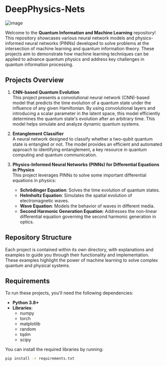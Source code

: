 # DeepPhysics-Nets

![image](https://github.com/user-attachments/assets/cc247a81-6465-4cac-987f-45e9f454f77d)

Welcome to the **Quantum Information and Machine Learning** repository! This repository showcases various neural network models and physics-informed neural networks (PINNs) developed to solve problems at the intersection of machine learning and quantum information theory. These projects aim to demonstrate how machine learning techniques can be applied to advance quantum physics and address key challenges in quantum information processing.

## Projects Overview

1. **CNN-based Quantum Evolution**  
   This project presents a convolutional neural network (CNN)-based model that predicts the time evolution of a quantum state under the influence of any given Hamiltonian. By using convolutional layers and introducing a scalar parameter in the latent space, this model efficiently determines the quantum state's evolution after an arbitrary time. This model helps simulate and analyze dynamic quantum systems.

2. **Entanglement Classifier**  
   A neural network designed to classify whether a two-qubit quantum state is entangled or not. The model provides an efficient and automated approach to identifying entanglement, a key resource in quantum computing and quantum communication.

3. **Physics-Informed Neural Networks (PINNs) for Differential Equations in Physics**  
   This project leverages PINNs to solve some important differential equations in physics:
   - **Schrödinger Equation**: Solves the time evolution of quantum states.
   - **Helmholtz Equation**: Simulates the spatial evolution of electromagnetic waves.
   - **Wave Equation**: Models the behavior of waves in different media.
   - **Second Harmonic Generation Equation**: Addresses the non-linear differential equation governing the second harmonic generation in optics.

## Repository Structure

Each project is contained within its own directory, with explanations and examples to guide you through their functionality and implementation. These examples highlight the power of machine learning to solve complex quantum and physical systems.

## Requirements

To run these projects, you'll need the following dependencies:

- **Python 3.8+**
- **Libraries**:
  - numpy
  - torch
  - matplotlib
  - random
  - tqdm
  - scipy

You can install the required libraries by running:
```bash
pip install -r requirements.txt
